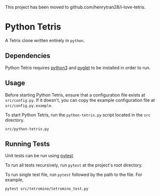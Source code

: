This project has been moved to github.com/henrytran28/i-love-tetris.

# Python Tetris
A Tetris clone written entirely in `python`.

## Dependencies
Python Tetris requires [python3](https://www.python.org/download/releases/3.0/) and [pyglet](https://bitbucket.org/pyglet/pyglet/wiki/Home) to be installed in order to run.

## Usage
Before starting Python Tetris, ensure that a configuration file exists at `src/config.py`.
If it doesn't, you can copy the example configuration file at `src/config.py.example`.

To start Python Tetris, run the `python-tetris.py` script located in the `src` directory.

    src/python-tetris.py


## Running Tests
Unit tests can be run using [pytest](https://docs.pytest.org/en/latest/).

To run all tests recursively, run `pytest` at the project's root directory.

To run single test file, run `pytest` followed by the path to the file. For example,

    pytest src/tetromino/tetromino_test.py
